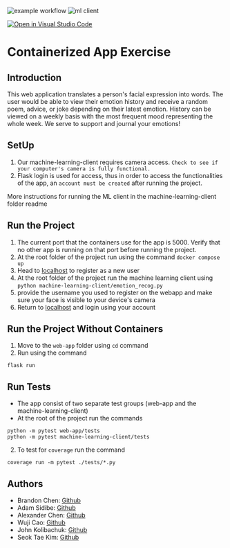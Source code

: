 ![example workflow](https://github.com/software-students-fall2022/containerized-app-exercise-team2/actions/workflows/build.yaml/badge.svg)
![ml client](https://github.com/software-students-fall2022/containerized-app-exercise-team2/actions/workflows/ml.yaml/badge.svg)

[![Open in Visual Studio Code](https://classroom.github.com/assets/open-in-vscode-c66648af7eb3fe8bc4f294546bfd86ef473780cde1dea487d3c4ff354943c9ae.svg)](https://classroom.github.com/online_ide?assignment_repo_id=9334112&assignment_repo_type=AssignmentRepo)

# Containerized App Exercise

## Introduction

This web application translates a person's facial expression into words. The user would be able to view their emotion history and receive a random poem, advice, or joke depending on their latest emotion. History can be viewed on a weekly basis with the most frequent mood representing the whole week. We serve to support and journal your emotions!

## SetUp
1. Our machine-learning-client requires camera access. `Check to see if your computer's camera is fully functional.`
2. Flask login is used for access, thus in order to access the functionalities of the app, an `account must be created` after running the project.

More instructions for running the ML client in the machine-learning-client folder readme

## Run the Project

1. The current port that the containers use for the app is 5000. Verify that no other app is running on that port before running the project.
2. At the root folder of the project run using the command `docker compose up`
3. Head to [localhost](http://127.0.0.1:5000/) to register as a new user
4. At the root folder of the project run the machine learning client using `python machine-learning-client/emotion_recog.py`
5. provide the username you used to register on the webapp and make sure your face is visible to your device's camera
6. Return to [localhost](http://127.0.0.1:5000/) and login using your account

## Run the Project Without Containers
1. Move to the `web-app` folder using `cd` command
2. Run using the command
```
flask run
```

## Run Tests

- The app consist of two separate test groups (web-app and the machine-learning-client)
- At the root of the project run the commands

```(python)
python -m pytest web-app/tests
python -m pytest machine-learning-client/tests

```

2. To test for `coverage` run the command
```
coverage run -m pytest ./tests/*.py
```

## Authors

- Brandon Chen: [Github](https://github.com/b-chen00)
- Adam Sidibe: [Github](https://github.com/sidibee)
- Alexander Chen: [Github](https://github.com/TheAlexanderChen)
- Wuji Cao: [Github](https://github.com/cwj2099 )
- John Kolibachuk: [Github](https://github.com/jkolib)
- Seok Tae Kim: [Github](https://github.com/seoktaekim)
